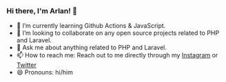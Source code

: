 ### Hi there, I'm Arlan! 👋
- 🌱 I’m currently learning Github Actions & JavaScript.
- 👯 I’m looking to collaborate on any open source projects related to PHP and Laravel.
- 💬 Ask me about anything related to PHP and Laravel.
- 📫 How to reach me: Reach out to me directly through my [Instagram](https://www.instagram.com/arlan.trislis/) or [Twitter](https://twitter.com/ArlanAriandi)
- 😄 Pronouns: hi/him

<!--  
- 🔭 I’m currently working on ...
- 🤔 I’m looking for help with ...
- ⚡ Fun fact: ...
-->
